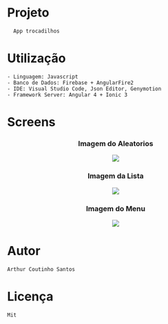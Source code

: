 # Projeto
```
  App trocadilhos
 ``` 
# Utilização
```
- Linguagem: Javascript 
- Banco de Dados: Firebase + AngularFire2
- IDE: Visual Studio Code, Json Editor, Genymotion
- Framework Server: Angular 4 + Ionic 3
```

# Screens

<h3 align="center">Imagem do Aleatorios</h3>
<p align="center"><img src="https://artcousan.github.io/appTrocadilhos/appTrocadilhos/resources/imagens/aleatorios.png"></p>
<h3 align="center">Imagem da Lista </h3>
<p align="center"><img src="https://artcousan.github.io/appTrocadilhos/appTrocadilhos/resources/imagens/lista.png"></p>
<h3 align="center">Imagem do Menu</h3>
<p align="center"><img src="https://artcousan.github.io/appTrocadilhos/appTrocadilhos/resources/imagens/menu.png"></p>

# Autor

```
Arthur Coutinho Santos
```

# Licença

```
Mit
```
